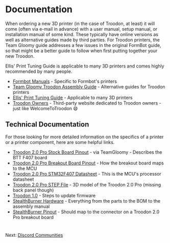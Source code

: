 # Documentation
When ordering a new 3D printer (in the case of Troodon, at least) it will come (often via e-mail in advance) with a user manual, setup manual, or installation manual of some kind. These typically have online versions as well as alternative guides made by third parties. 
For Troodon printers, the Team Gloomy guide addresses a few issues in the original FormBot guide, so that might be a better guide to follow when first putting together your new Troodon. 

Ellis' Print Tuning Guide is applicable to many 3D printers and comes highly recommended by many people.

- [Formbot Manuals](https://www.formbot3d.com/pages/user-manual-53) - Specific to Formbot's printers
- [Team Gloomy Troodon Assembly Guide](https://teamgloomy.github.io/troodon_v2_assembly.html) - Alternative guides for Troodon printers
- [Ellis' Print Tuning Guide](https://ellis3dp.com/Print-Tuning-Guide/) - Applicable to many 3D printers
- [Troodon Owners](https://www.troodonowners.com/) - Third-party website dedicated to Troodon owners - just like WelcomeToTroodon 😄
  
## Technical Documentation
For those looking for more detailed information on the specifics of a printer or a printer component, here are some helpful links.

- [Troodon 2.0 Pro Stock Board Pinout](https://teamgloomy.github.io/troodon_v2_pins.html) - via TeamGloomy - Describes the BTT F407 board
- [Troodon 2.0 Pro Breakout Board Pinout](https://www.reddit.com/r/Troodon/comments/11u8lno/troodon_20_documentation/) - How the breakout board maps to the MCU
- [Troodon 2.0 Pro STM32F407 Datasheet](https://semiconductors.es/datasheet/STM32F407.html) - This is the MCU's processor datasheet
- [Troodon 2.0 Pro STEP File](https://www.500foods.com/Troodon/Troodon20Pro350mm.zip) - 3D model of the Troodon 2.0 Pro (missing back panel though)
- [Troodon 1.0](https://web.archive.org/web/20220606141317/https://duet3d.dozuki.com/Wiki/Installing_and_Updating_Firmware#Section_Fallback_procedure_Num_1) - Steps to update firmware
- [StealthBurner Hardware](https://vorondesign.com/voron_stealthburner) - Everything from the parts to the BOM to the assembly manual
- [StealthBurner Pinout](https://wiki.kb-3d.com/en/home/linneo/voron/PCBs/Stealthburner_Two_Piece_PCB) - Should map to the connector on a Troodon 2.0 Pro breakout board 

#  
Next: [Discord Communities](https://github.com/500Foods/WelcomeToTroodon/blob/main/docs/level_0/discord.md)
